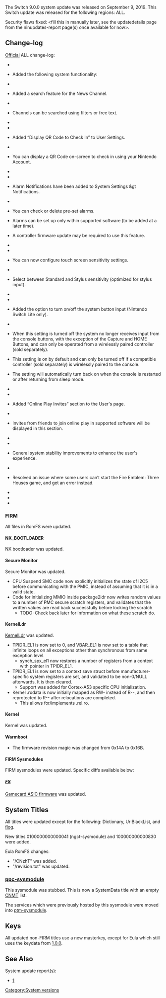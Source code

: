 The Switch 9.0.0 system update was released on September 9, 2019. This
Switch update was released for the following regions: ALL.

Security flaws fixed: \<fill this in manually later, see the
updatedetails page from the ninupdates-report page(s) once available for
now\>.

## Change-log

[Official](https://en-americas-support.nintendo.com/app/answers/detail/a_id/22525/p/897)
ALL change-log:

  - 
  - Added the following system functionality:

  - 
  - Added a search feature for the News Channel.

  - 
  - Channels can be searched using filters or free text.

  - 
  - 
  - Added “Display QR Code to Check In” to User Settings.

  - 
  - You can display a QR Code on-screen to check in using your Nintendo
    Account.

  - 
  - 
  - Alarm Notifications have been added to System Settings \&gt
    Notifications.

  - 
  - You can check or delete pre-set alarms.

  - Alarms can be set up only within supported software (to be added at
    a later time).

  - A controller firmware update may be required to use this feature.

  - 
  - 
  - You can now configure touch screen sensitivity settings.

  - 
  - Select between Standard and Stylus sensitivity (optimized for stylus
    input).

  - 
  - 
  - Added the option to turn on/off the system button input (Nintendo
    Switch Lite only).

  - 
  - When this setting is turned off the system no longer receives input
    from the console buttons, with the exception of the Capture and HOME
    Buttons, and can only be operated from a wirelessly paired
    controller (sold separately).

  - This setting is on by default and can only be turned off if a
    compatible controller (sold separately) is wirelessly paired to the
    console.

  - The setting will automatically turn back on when the console is
    restarted or after returning from sleep mode.

  - 
  - 
  - Added “Online Play Invites” section to the User's page.

  - 
  - Invites from friends to join online play in supported software will
    be displayed in this section.

  - 
  - 
  - General system stability improvements to enhance the user's
    experience.

  - 
  - Resolved an issue where some users can’t start the Fire Emblem:
    Three Houses game, and get an error instead.

  - 
  - 
  - 
### FIRM

All files in RomFS were updated.

#### NX\_BOOTLOADER

NX bootloader was updated.

<check back later for diff>

#### Secure Monitor

Secure Monitor was updated.

  - CPU Suspend SMC code now explicitly initializes the state of I2C5
    before communicating with the PMIC, instead of assuming that it is
    in a valid state.
  - Code for initializing MMIO inside package2ldr now writes random
    values to a number of PMC secure scratch registers, and validates
    that the written values are read back successfully before locking
    the scratch.
      - TODO: Check back later for information on what these scratch do.

#### KernelLdr

[KernelLdr](Kernel%20Loader.md "wikilink") was updated.

  - TPIDR\_EL1 is now set to 0, and VBAR\_EL1 is now set to a table that
    infinite loops on all exceptions other than synchronous from same
    exception level.
      - synch\_spx\_el1 now restores a number of registers from a
        context with pointer in TPIDR\_EL1.
  - TPIDR\_EL1 is now set to a context save struct before
    manufacturer-specific system registers are set, and validated to be
    non-0/NULL afterwards. It is then cleared.
      - Support was added for Cortex-A53 specific CPU initialization.
  - Kernel .rodata is now initially mapped as RW- instead of R--, and
    then reprotected to R-- after relocations are completed.
      - This allows for/implements .rel.ro.

#### Kernel

Kernel was updated.

<check back later for diff>

#### Warmboot

  - The firmware revision magic was changed from 0x14A to 0x16B.

<check back for more diffs later>

#### FIRM Sysmodules

FIRM sysmodules were updated. Specific diffs available below:

##### [FS](Filesystem%20services.md "wikilink")

[Gamecard ASIC
firmware](Gamecard%20ASIC#User%20firmware.md##User_firmware "wikilink")
was updated.

## System Titles

All titles were updated except for the following: Dictionary,
UrlBlackList, and [flog](Flog.md "wikilink").

New titles 0100000000000041 (ngct-sysmodule) and 100000000000830 were
added.

Eula RomFS changes:

  - "/CNzhT" was added.
  - "/revision.txt" was updated.

### [ppc-sysmodule](PPC%20services.md "wikilink")

This sysmodule was stubbed. This is now a SystemData title with an empty
[CNMT](CNMT.md "wikilink") list.

The services which were previously hosted by this sysmodule were moved
into [ptm-sysmodule](PTM%20services.md "wikilink").

## Keys

All updated non-FIRM titles use a new masterkey, except for Eula which
still uses the keydata from [1.0.0](1.0.0.md "wikilink").

## See Also

System update report(s):

  - [1](https://yls8.mtheall.com/ninupdates/reports.php?date=09-09-19_08-05-10&sys=hac)

[Category:System versions](Category:System_versions "wikilink")

